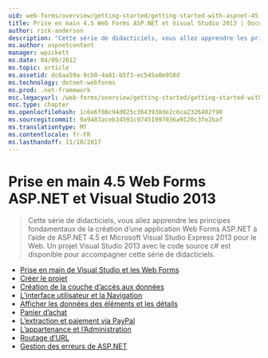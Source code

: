 ```yaml
---
uid: web-forms/overview/getting-started/getting-started-with-aspnet-45-web-forms/index
title: Prise en main 4.5 Web Forms ASP.NET et Visual Studio 2013 | Documents Microsoft
author: rick-anderson
description: "Cette série de didacticiels, vous allez apprendre les principes fondamentaux de la création d’une application Web Forms ASP.NET à l’aide de ASP.NET 4.5 et Visual Studio 2013 Express pour le Web. Un Visua..."
ms.author: aspnetcontent
manager: wpickett
ms.date: 04/09/2012
ms.topic: article
ms.assetid: dc6aa59a-9cb0-4a81-b5f3-ec545a0e958d
ms.technology: dotnet-webforms
ms.prod: .net-framework
msc.legacyurl: /web-forms/overview/getting-started/getting-started-with-aspnet-45-web-forms
msc.type: chapter
ms.openlocfilehash: 1c6e6f08c94d025c3643938de2c6ca2326402f90
ms.sourcegitcommit: 9a9483aceb34591c97451997036a9120c3fe2baf
ms.translationtype: MT
ms.contentlocale: fr-FR
ms.lasthandoff: 11/10/2017
---
```

<a name="getting-started-with-aspnet-45-web-forms-and-visual-studio-2013"></a>Prise en main 4.5 Web Forms ASP.NET et Visual Studio 2013
====================
> Cette série de didacticiels, vous allez apprendre les principes fondamentaux de la création d’une application Web Forms ASP.NET à l’aide de ASP.NET 4.5 et Microsoft Visual Studio Express 2013 pour le Web. Un projet Visual Studio 2013 avec le code source c# est disponible pour accompagner cette série de didacticiels.


- [Prise en main de Visual Studio et les Web Forms](introduction-and-overview.md)
- [Créer le projet](create-the-project.md)
- [Création de la couche d’accès aux données](create_the_data_access_layer.md)
- [L’interface utilisateur et la Navigation](ui_and_navigation.md)
- [Afficher les données des éléments et les détails](display_data_items_and_details.md)
- [Panier d’achat](shopping-cart.md)
- [L’extraction et paiement via PayPal](checkout-and-payment-with-paypal.md)
- [L’appartenance et l’Administration](membership-and-administration.md)
- [Routage d’URL](url-routing.md)
- [Gestion des erreurs de ASP.NET](aspnet-error-handling.md)
